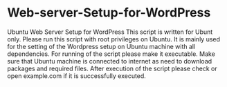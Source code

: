 # Web-server-Setup-for-WordPress
Ubuntu Web Server Setup for WordPress
This script is written for Ubunt only.
Please run this script with root privileges on Ubuntu.
It is mainly used for the setting of the Wordpress setup on Ubuntu machine with all dependencies.
For running of the script please make it executable.
Make sure that Ubuntu machine is connected to internet as need to download packages and required files.
After execution of the script please check or open example.com if it is successfully executed.
